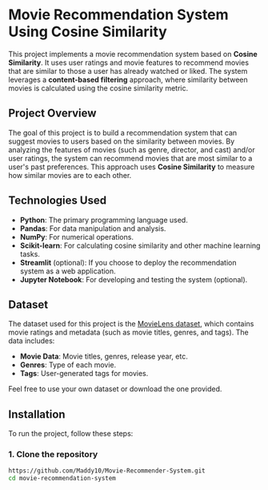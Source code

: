 # Movie Recommendation System Using Cosine Similarity

This project implements a movie recommendation system based on **Cosine Similarity**. It uses user ratings and movie features to recommend movies that are similar to those a user has already watched or liked. The system leverages a **content-based filtering** approach, where similarity between movies is calculated using the cosine similarity metric.

## Project Overview

The goal of this project is to build a recommendation system that can suggest movies to users based on the similarity between movies. By analyzing the features of movies (such as genre, director, and cast) and/or user ratings, the system can recommend movies that are most similar to a user's past preferences. This approach uses **Cosine Similarity** to measure how similar movies are to each other.

## Technologies Used

- **Python**: The primary programming language used.
- **Pandas**: For data manipulation and analysis.
- **NumPy**: For numerical operations.
- **Scikit-learn**: For calculating cosine similarity and other machine learning tasks.
- **Streamlit** (optional): If you choose to deploy the recommendation system as a web application.
- **Jupyter Notebook**: For developing and testing the system (optional).

## Dataset

The dataset used for this project is the [MovieLens dataset](https://grouplens.org/datasets/movielens/), which contains movie ratings and metadata (such as movie titles, genres, and tags). The data includes:
- **Movie Data**: Movie titles, genres, release year, etc.
- **Genres**: Type of each movie.
- **Tags**: User-generated tags for movies.

Feel free to use your own dataset or download the one provided.

## Installation

To run the project, follow these steps:

### 1. Clone the repository
```bash
https://github.com/Maddy10/Movie-Recommender-System.git
cd movie-recommendation-system
